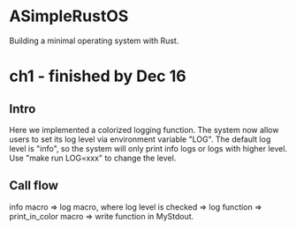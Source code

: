 # ASimpleRustOS
Building a minimal operating system with Rust.

# ch1 - finished by Dec 16
## Intro
Here we implemented a colorized logging function. The system now allow users to set its log level via environment variable "LOG".
The default log level is "info", so the system will only print info logs or logs with higher level. Use "make run LOG=xxx" to change the level.
## Call flow
info macro => log macro, where log level is checked => log function => print_in_color macro => write function in MyStdout.

